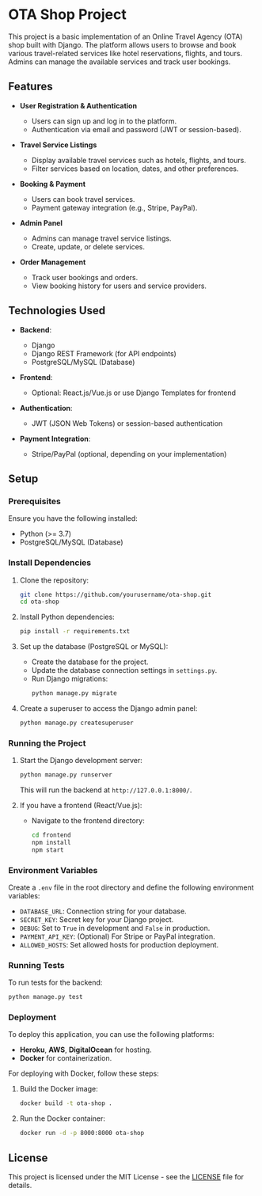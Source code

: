 # OTA Shop Project

This project is a basic implementation of an Online Travel Agency (OTA) shop built with Django. The platform allows users to browse and book various travel-related services like hotel reservations, flights, and tours. Admins can manage the available services and track user bookings.

## Features

- **User Registration & Authentication**
  - Users can sign up and log in to the platform.
  - Authentication via email and password (JWT or session-based).

- **Travel Service Listings**
  - Display available travel services such as hotels, flights, and tours.
  - Filter services based on location, dates, and other preferences.

- **Booking & Payment**
  - Users can book travel services.
  - Payment gateway integration (e.g., Stripe, PayPal).

- **Admin Panel**
  - Admins can manage travel service listings.
  - Create, update, or delete services.

- **Order Management**
  - Track user bookings and orders.
  - View booking history for users and service providers.

## Technologies Used

- **Backend**: 
  - Django
  - Django REST Framework (for API endpoints)
  - PostgreSQL/MySQL (Database)

- **Frontend**: 
  - Optional: React.js/Vue.js or use Django Templates for frontend

- **Authentication**:
  - JWT (JSON Web Tokens) or session-based authentication

- **Payment Integration**: 
  - Stripe/PayPal (optional, depending on your implementation)

## Setup

### Prerequisites

Ensure you have the following installed:

- Python (>= 3.7)
- PostgreSQL/MySQL (Database)

### Install Dependencies

1. Clone the repository:
   ```bash
   git clone https://github.com/yourusername/ota-shop.git
   cd ota-shop
   ```

2. Install Python dependencies:
   ```bash
   pip install -r requirements.txt
   ```

3. Set up the database (PostgreSQL or MySQL):
   - Create the database for the project.
   - Update the database connection settings in `settings.py`.
   - Run Django migrations:
     ```bash
     python manage.py migrate
     ```

4. Create a superuser to access the Django admin panel:
   ```bash
   python manage.py createsuperuser
   ```

### Running the Project

1. Start the Django development server:
   ```bash
   python manage.py runserver
   ```

   This will run the backend at `http://127.0.0.1:8000/`.

2. If you have a frontend (React/Vue.js):
   - Navigate to the frontend directory:
     ```bash
     cd frontend
     npm install
     npm start
     ```

### Environment Variables

Create a `.env` file in the root directory and define the following environment variables:

- `DATABASE_URL`: Connection string for your database.
- `SECRET_KEY`: Secret key for your Django project.
- `DEBUG`: Set to `True` in development and `False` in production.
- `PAYMENT_API_KEY`: (Optional) For Stripe or PayPal integration.
- `ALLOWED_HOSTS`: Set allowed hosts for production deployment.

### Running Tests

To run tests for the backend:

```bash
python manage.py test
```

### Deployment

To deploy this application, you can use the following platforms:

- **Heroku**, **AWS**, **DigitalOcean** for hosting.
- **Docker** for containerization.

For deploying with Docker, follow these steps:

1. Build the Docker image:
   ```bash
   docker build -t ota-shop .
   ```

2. Run the Docker container:
   ```bash
   docker run -d -p 8000:8000 ota-shop
   ```

## License

This project is licensed under the MIT License - see the [LICENSE](LICENSE) file for details.
